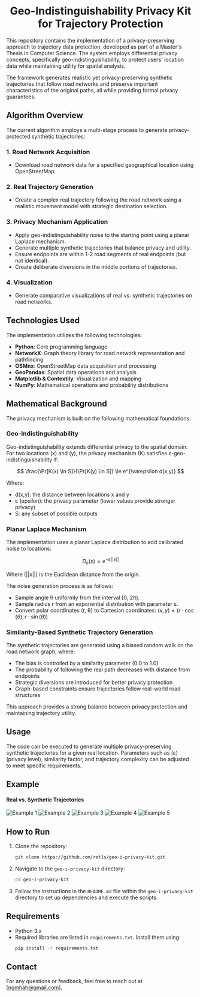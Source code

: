 <div align="center">

# Geo-Indistinguishability Privacy Kit for Trajectory Protection

</div>

This repository contains the implementation of a privacy-preserving approach to trajectory data protection, developed as part of a Master's Thesis in Computer Science. The system employs differential privacy concepts, specifically geo-indistinguishability, to protect users' location data while maintaining utility for spatial analysis.

The framework generates realistic yet privacy-preserving synthetic trajectories that follow road networks and preserve important characteristics of the original paths, all while providing formal privacy guarantees.

## Algorithm Overview

The current algorithm employs a multi-stage process to generate privacy-protected synthetic trajectories:

### 1. Road Network Acquisition
- Download road network data for a specified geographical location using OpenStreetMap.

### 2. Real Trajectory Generation
- Create a complex real trajectory following the road network using a realistic movement model with strategic destination selection.

### 3. Privacy Mechanism Application
- Apply geo-indistinguishability noise to the starting point using a planar Laplace mechanism.
- Generate multiple synthetic trajectories that balance privacy and utility.
- Ensure endpoints are within 1-2 road segments of real endpoints (but not identical).
- Create deliberate diversions in the middle portions of trajectories.

### 4. Visualization
- Generate comparative visualizations of real vs. synthetic trajectories on road networks.

## Technologies Used

The implementation utilizes the following technologies:

- **Python**: Core programming language
- **NetworkX**: Graph theory library for road network representation and pathfinding
- **OSMnx**: OpenStreetMap data acquisition and processing
- **GeoPandas**: Spatial data operations and analysis
- **Matplotlib & Contextily**: Visualization and mapping
- **NumPy**: Mathematical operations and probability distributions

## Mathematical Background

The privacy mechanism is built on the following mathematical foundations:

### Geo-Indistinguishability
Geo-indistinguishability extends differential privacy to the spatial domain. For two locations \(x\) and \(y\), the privacy mechanism \(K\) satisfies ε-geo-indistinguishability if:

$$
\frac{\Pr[K(x) \in S]}{\Pr[K(y) \in S]} \le e^{\varepsilon d(x,y)}
$$

Where:
- d(x,y): the distance between locations x and y
- ε (epsilon): the privacy parameter (lower values provide stronger privacy)
- S: any subset of possible outputs

### Planar Laplace Mechanism
The implementation uses a planar Laplace distribution to add calibrated noise to locations:

$$
D_{\varepsilon}(x) \propto e^{-\varepsilon||x||}
$$

Where \(||x||\) is the Euclidean distance from the origin.

The noise generation process is as follows:
- Sample angle θ uniformly from the interval [0, 2π).
- Sample radius r from an exponential distribution with parameter ε.
- Convert polar coordinates (r, θ) to Cartesian coordinates: $(x, y) = (r \cdot \cos(\theta), r \cdot \sin(\theta))$

### Similarity-Based Synthetic Trajectory Generation
The synthetic trajectories are generated using a biased random walk on the road network graph, where:
- The bias is controlled by a similarity parameter (0.0 to 1.0)
- The probability of following the real path decreases with distance from endpoints
- Strategic diversions are introduced for better privacy protection
- Graph-based constraints ensure trajectories follow real-world road structures

This approach provides a strong balance between privacy protection and maintaining trajectory utility.

## Usage

The code can be executed to generate multiple privacy-preserving synthetic trajectories for a given real location. Parameters such as (ε) (privacy level), similarity factor, and trajectory complexity can be adjusted to meet specific requirements.

## Example

#### Real vs. Synthetic Trajectories
![Example 1](example/1.png)
![Example 2](example/2.png)
![Example 3](example/3.png)
![Example 4](example/4.png)
![Example 5](example/5.png)

## How to Run

1. Clone the repository:
    ```bash
    git clone https://github.com/ret1s/geo-i-privacy-kit.git
    ```
2. Navigate to the `geo-i-privacy-kit` directory:
    ```bash
    cd geo-i-privacy-kit
    ```
3. Follow the instructions in the `README.md` file within the `geo-i-privacy-kit` directory to set up dependencies and execute the scripts.

## Requirements

- Python 3.x
- Required libraries are listed in `requirements.txt`. Install them using:
  ```bash
  pip install -r requirements.txt
  ```

## Contact

For any questions or feedback, feel free to reach out at [ngmhah@gmail.com].